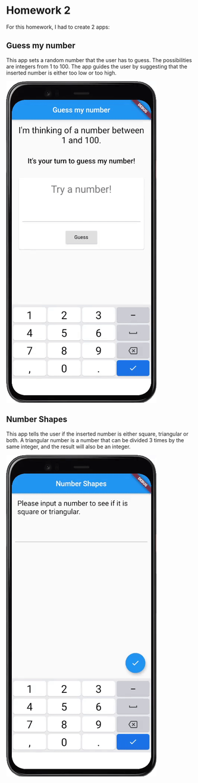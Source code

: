 Homework 2
===========

For this homework, I had to create 2 apps:


Guess my number
---------------

This app sets a random number that the user has to guess. The possibilities are integers
from 1 to 100. The app guides the user by suggesting that the inserted number is either 
too low or too high.

![alt text](tema2_guess.gif "Guess my number")

Number Shapes
-------------

This app tells the user if the inserted number is either square, triangular or both.
A triangular number is a number that can be divided 3 times by the same
integer, and the result will also be an integer.

![alt text](tema2_numbers.gif "Number Shape")